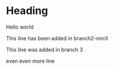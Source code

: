 # Heading
Hello world

This line has been added in branch2-mrcll

This line was added in branch 3

even even more line